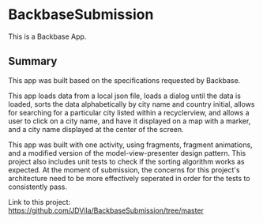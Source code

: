 # BackbaseSubmission

This is a Backbase App.

## Summary

This app was built based on the specifications requested by Backbase.

This app loads data from a local json file, loads a dialog until the data is loaded, sorts the data alphabetically by city name and country initial, allows for searching for a particular city listed within a recyclerview, and allows a user to click on a city name, and have it displayed on a map with a marker, and a city name displayed at the center of the screen.

This app was built with one activity, using fragments, fragment animations, and a modified version of the model-view-presenter design pattern. This project also includes unit tests to check if the sorting algorithm works as expected. At the moment of submission, the concerns for this project's architecture need to be more effectively seperated in order for the tests to consistently pass.

Link to this project: https://github.com/JDVila/BackbaseSubmission/tree/master
